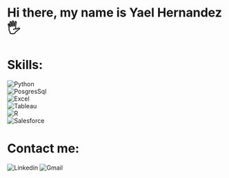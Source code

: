 
# Hi there, my name is Yael Hernandez🖐

# Skills:
![Python](https://img.shields.io/badge/Python-3776AB?style=for-the-badge&logo=python&logoColor=white&labelColor=101010)</br>
![PosgresSql](https://img.shields.io/badge/PostgreSQL-4169E1?style=for-the-badge&logo=postgresql&logoColor=white&labelColor=101010)</br>
![Excel](https://img.shields.io/badge/Excel-217346?style=for-the-badge&logo=microsoftexcel&logoColor=white&labelColor=101010)</br>
![Tableau](https://img.shields.io/badge/Tableau-E97627?style=for-the-badge&logo=tableau&logoColor=white&labelColor=101010)</br>
![R](https://img.shields.io/badge/R-276DC3?style=for-the-badge&logo=r&logoColor=white&labelColor=101010)</br>
![Salesforce](https://img.shields.io/badge/Salesforce-00A1E0?style=for-the-badge&logo=salesforce&logoColor=white&labelColor=101010)</br>
# Contact me:
![Linkedin](https://img.shields.io/badge/Edwin_Hernández-0A66C2?style=for-the-badge&logo=linkedin&logoColor=white&labelColor=101010)
![Gmail](https://img.shields.io/badge/edyanape@gmail.com-EA4335?style=for-the-badge&logo=gmail&logoColor=white&labelColor=101010)
